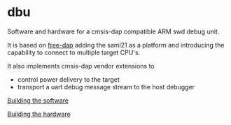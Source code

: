 # dbu

Software and hardware for a cmsis-dap compatible ARM swd debug unit.


It is based on [free-dap](https://github.com/ataradov/free-dap) adding the saml21 as a platform and introducing the capability to connect to multiple target CPU's.

It also implements cmsis-dap vendor extensions to 
  - control power delivery to the target
  - transport a uart debug message stream to the host debugger

[Building the software](https://github.com/brucebiotech/dbu/blob/main/software/README.md)

[Building the hardware](https://github.com/brucebiotech/dbu/blob/main/hardware/README.md)
